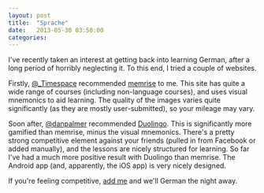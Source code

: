 ```yaml
---
layout: post
title:  "Sprache"
date:   2013-05-30 03:50:00
categories:
---
```


I've recently taken an interest at getting back into learning German, after a long period of horribly neglecting it. To this end, I tried a couple of websites.

Firstly, [@_Timespace](https://twitter.com/_Timespace) recommended [memrise](http://www.memrise.com/) to me. This site has quite a wide range of courses (including non-language courses), and uses visual mnemonics to aid learning. The quality of the images varies quite significantly (as they are mostly user-submitted), so your mileage may vary.

Soon after, [@danpalmer](https://twitter.com/danpalmer) recommended [Duolingo](http://duolingo.com/). This is significantly more gamified than memrise, minus the visual mnemonics. There's a pretty strong competitive element against your friends (pulled in from Facebook or added manually), and the lessons are nicely structured for learning. So far I've had a much more positive result with Duolingo than memrise. The Android app (and, apparently, the iOS app) is very nicely designed.

If you're feeling competitive, [add me](http://duolingo.com/#/patricknaish) and we'll German the night away.
